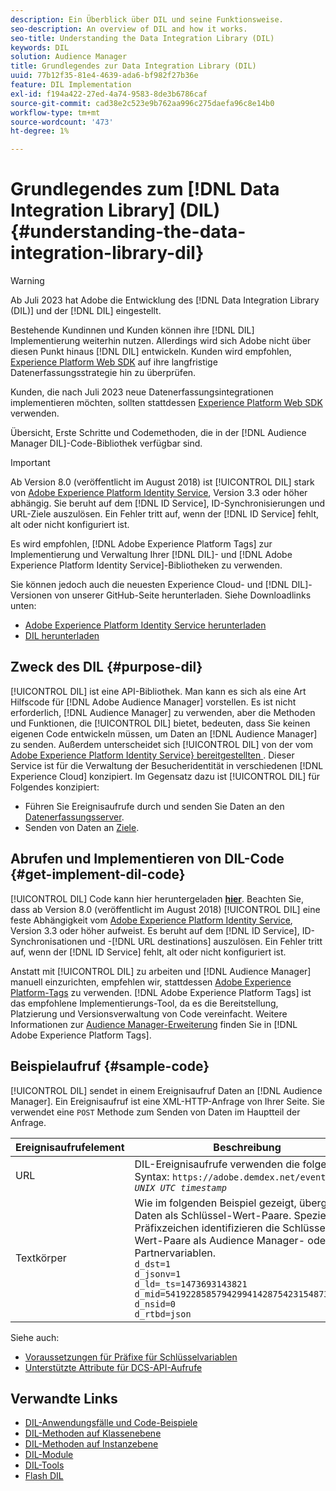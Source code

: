 ```yaml
---
description: Ein Überblick über DIL und seine Funktionsweise.
seo-description: An overview of DIL and how it works.
seo-title: Understanding the Data Integration Library (DIL)
keywords: DIL
solution: Audience Manager
title: Grundlegendes zur Data Integration Library (DIL)
uuid: 77b12f35-81e4-4639-ada6-bf982f27b36e
feature: DIL Implementation
exl-id: f194a422-27ed-4a74-9583-8de3b6786caf
source-git-commit: cad38e2c523e9b762aa996c275daefa96c8e14b0
workflow-type: tm+mt
source-wordcount: '473'
ht-degree: 1%

---
```


# Grundlegendes zum [!DNL Data Integration Library] (DIL){#understanding-the-data-integration-library-dil}

>[!WARNING]
>
>Ab Juli 2023 hat Adobe die Entwicklung des [!DNL Data Integration Library (DIL)] und der [!DNL DIL] eingestellt.
>
>Bestehende Kundinnen und Kunden können ihre [!DNL DIL] Implementierung weiterhin nutzen. Allerdings wird sich Adobe nicht über diesen Punkt hinaus [!DNL DIL] entwickeln. Kunden wird empfohlen, [Experience Platform Web SDK](https://experienceleague.adobe.com/docs/experience-platform/edge/home.html?lang=de) auf ihre langfristige Datenerfassungsstrategie hin zu überprüfen.
>
>Kunden, die nach Juli 2023 neue Datenerfassungsintegrationen implementieren möchten, sollten stattdessen [Experience Platform Web SDK](https://experienceleague.adobe.com/docs/experience-platform/edge/home.html?lang=de) verwenden.

Übersicht, Erste Schritte und Codemethoden, die in der [!DNL Audience Manager DIL]-Code-Bibliothek verfügbar sind.

>[!IMPORTANT]
>
>Ab Version 8.0 (veröffentlicht im August 2018) ist [!UICONTROL DIL] stark von [Adobe Experience Platform Identity Service](https://experienceleague.adobe.com/docs/id-service/using/home.html?lang=de), Version 3.3 oder höher abhängig. Sie beruht auf dem [!DNL ID Service], ID-Synchronisierungen und URL-Ziele auszulösen. Ein Fehler tritt auf, wenn der [!DNL ID Service] fehlt, alt oder nicht konfiguriert ist.
>
>Es wird empfohlen, [!DNL Adobe Experience Platform Tags] zur Implementierung und Verwaltung Ihrer [!DNL DIL]- und [!DNL Adobe Experience Platform Identity Service]-Bibliotheken zu verwenden.

Sie können jedoch auch die neuesten Experience Cloud- und [!DNL DIL]-Versionen von unserer GitHub-Seite herunterladen. Siehe Downloadlinks unten:

* [Adobe Experience Platform Identity Service herunterladen](https://github.com/Adobe-Marketing-Cloud/id-service/releases)
* [DIL herunterladen](https://github.com/Adobe-Marketing-Cloud/dil/releases)

## Zweck des DIL {#purpose-dil}

[!UICONTROL DIL] ist eine API-Bibliothek. Man kann es sich als eine Art Hilfscode für [!DNL Adobe Audience Manager] vorstellen. Es ist nicht erforderlich, [!DNL Audience Manager] zu verwenden, aber die Methoden und Funktionen, die [!UICONTROL DIL] bietet, bedeuten, dass Sie keinen eigenen Code entwickeln müssen, um Daten an [!DNL Audience Manager] zu senden. Außerdem unterscheidet sich [!UICONTROL DIL] von der vom [Adobe Experience Platform Identity Service&rbrace; bereitgestellten ](https://experienceleague.adobe.com/docs/id-service/using/home.html?lang=de). Dieser Service ist für die Verwaltung der Besucheridentität in verschiedenen [!DNL Experience Cloud] konzipiert. Im Gegensatz dazu ist [!UICONTROL DIL] für Folgendes konzipiert:

* Führen Sie Ereignisaufrufe durch und senden Sie Daten an den [Datenerfassungsserver](../reference/system-components/components-data-collection.md).
* Senden von Daten an [Ziele](../features/destinations/destinations.md).

## Abrufen und Implementieren von DIL-Code {#get-implement-dil-code}

[!UICONTROL DIL] Code kann hier heruntergeladen **[hier](https://github.com/Adobe-Marketing-Cloud/dil/releases)**. Beachten Sie, dass ab Version 8.0 (veröffentlicht im August 2018) [!UICONTROL DIL] eine feste Abhängigkeit vom [Adobe Experience Platform Identity Service](https://experienceleague.adobe.com/docs/id-service/using/home.html?lang=de), Version 3.3 oder höher aufweist. Es beruht auf dem [!DNL ID Service], ID-Synchronisationen und -[!DNL URL destinations] auszulösen. Ein Fehler tritt auf, wenn der [!DNL ID Service] fehlt, alt oder nicht konfiguriert ist.

Anstatt mit [!UICONTROL DIL] zu arbeiten und [!DNL Audience Manager] manuell einzurichten, empfehlen wir, stattdessen [Adobe Experience Platform-Tags](https://experienceleague.adobe.com/docs/experience-platform/tags/home.html?lang=de) zu verwenden. [!DNL Adobe Experience Platform Tags] ist das empfohlene Implementierungs-Tool, da es die Bereitstellung, Platzierung und Versionsverwaltung von Code vereinfacht. Weitere Informationen zur [Audience Manager-Erweiterung](https://experienceleague.adobe.com/docs/experience-platform/tags/extensions/adobe/audience-manager/overview.html?lang=de) finden Sie in [!DNL Adobe Experience Platform Tags].

## Beispielaufruf {#sample-code}

[!UICONTROL DIL] sendet in einem Ereignisaufruf Daten an [!DNL Audience Manager]. Ein Ereignisaufruf ist eine XML-HTTP-Anfrage von Ihrer Seite. Sie verwendet eine `POST` Methode zum Senden von Daten im Hauptteil der Anfrage.

| Ereignisaufrufelement | Beschreibung |
|--- |--- |
| URL | DIL-Ereignisaufrufe verwenden die folgende Syntax: `https://adobe.demdex.net/event?_ts =` *`UNIX UTC timestamp`* |
| Textkörper | Wie im folgenden Beispiel gezeigt, übergibt DIL Daten als Schlüssel-Wert-Paare. Spezielle Präfixzeichen identifizieren die Schlüssel-Wert-Paare als Audience Manager- oder Partnervariablen.<br>`d_dst=1`<br>`d_jsonv=1`<br>`d_ld=_ts=1473693143821`<br>`d_mid=54192285857942994142875423154873503351`<br>`d_nsid=0`<br>`d_rtbd=json`<br> |

Siehe auch:
* [Voraussetzungen für Präfixe für Schlüsselvariablen](../features/traits/trait-variable-prefixes.md)
* [Unterstützte Attribute für DCS-API-Aufrufe](../api/dcs-intro/dcs-api-reference/dcs-keys.md)

## Verwandte Links

* [DIL-Anwendungsfälle und Code-Beispiele](/help/using/dil/dil-use-cases.md)
* [DIL-Methoden auf Klassenebene](/help/using/dil/dil-class-overview/dil-start.md)
* [DIL-Methoden auf Instanzebene](/help/using/dil/dil-instance-methods.md)
* [DIL-Module](/help/using/dil/dil-modules.md)
* [DIL-Tools](/help/using/dil/dil-tools.md)
* [Flash DIL](/help/using/dil/dil-flash.md)
